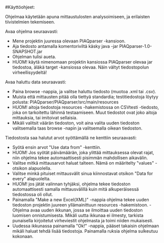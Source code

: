 #Käyttöohjeet:

Ohjelmaa käytetään apuna mittaustulosten analysoimiseen, ja erilaisten tiivistelmien tekemiseen.

Avaa ohjelma seuraavasti:
- Mene projektin juuressa olevaan PIAQparser -kansioon.
- Aja tiedosto antamalla komentoriviltä käsky java -jar PIAQparser-1.0-SNAPSHOT.jar
- Ohjelman tulisi aueta.
- HUOM! käytä nimenomaan projektin kansiossa PIAQparser olevaa jar tiedostoa, äläkä target -kansiossa olevaa. Näin vältyt tiedostopolun virheellisyydeltä!

Avaa haluttu data seuraavasti:
- Paina browse -nappia, ja valitse haluttu tiedosto (muotoa .xml tai .csv).
- Muista että mittausten pitää olla tiettyä standardia; testitiedostoja löytyy polusta: PIAQparser/PIAQparser/src/main/resources
- HUOM! aitoja tiedostoja resources -hakemistossa on CSVtesti -tiedosto, joka on tarkoitettu lähinnä testaamiseen. Muut tiedostot ovat joko aitoja mittauksia, tai imitoivat sellaisia.
- Mikäli valitsit väärän tiedoston, voit aina valita uuden tiedoston valitsemalla taas browse -napin ja valitsemalla oikean tiedoston.

Tiedostosta saa halutut arvot syöttämällä ne kenttiin seuraavasti:
- Syötä ensin arvot "Use data from" -kenttiin. 
- HUOM! Jos syötät päivämäärän, joka ylittää mittauksessa olevat rajat, niin ohjelma tekee automaattisesti pisimmän mahdollisen aikavälin.
- Valitse mitkä mittausarvot haluat talteen. Nämä on määritelty "values" -otsikon alapuolella.
- Valitse minkä pituiset mittausvälit sinua kiinnostavat otsikon "Data for every" alapuolelta.
- HUOM! jos jätät valinnan tyhjäksi, ohjelma tekee tiedoston automaattisesti samalla mittausvälillä kuin mitä alkuperäisessä tiedostossa oli ollut.
- Painamalla "Make a new Excel(XML)" -nappia ohjelma tekee uuden tiedoston projektin juureen yllämainittuun resources -hakemistoon.
-Ohjelma avaa uuden ikkunan, jossa se ilmoittaa uuden tiedoston luomisen onnistumisesta. Mikäli uutta ikkunaa ei ilmesty, tarkista punaisella kirjoitetut virheviestit ohjelmasta ja toimi niiden mukaisesti.
- Uudessa ikkunassa painamalla "Ok!" -nappia, pääset takaisin ohjelmaan mikäli haluat tehdä lisää tiedostoja. Painamalla ruksia ohjelma sulkeutuu kokonaan.


